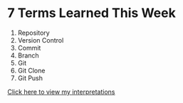 # 7 Terms Learned This Week
1.  Repository
2.  Version Control
3.  Commit
4.  Branch
5.  Git
6.  Git Clone
7.  Git Push

<a href="learnedterms.html"><ins>Click here to view my interpretations</ins></a>

